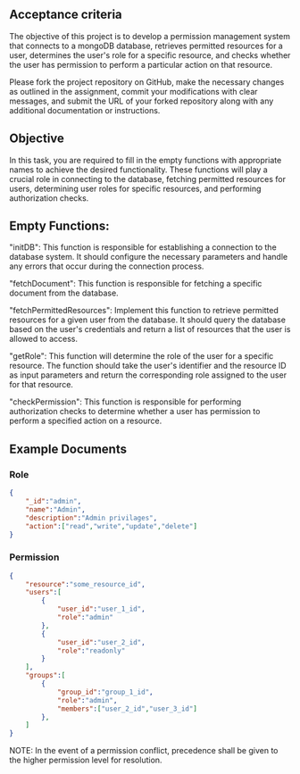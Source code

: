## Acceptance criteria

The objective of this project is to develop a permission management system that connects to a mongoDB database, retrieves permitted resources for a user, determines the user's role for a specific resource, and checks whether the user has permission to perform a particular action on that resource.

Please fork the project repository on GitHub, make the necessary changes as outlined in the assignment, commit your modifications with clear messages, and submit the URL of your forked repository along with any additional documentation or instructions.

## Objective

In this task, you are required to fill in the empty functions with appropriate names to achieve the desired functionality. These functions will play a crucial role in connecting to the database, fetching permitted resources for users, determining user roles for specific resources, and performing authorization checks.

## Empty Functions:

"initDB": This function is responsible for establishing a connection to the database system. It should configure the necessary parameters and handle any errors that occur during the connection process.

"fetchDocument": This function is responsible for fetching a specific document from the database. 

"fetchPermittedResources": Implement this function to retrieve permitted resources for a given user from the database. It should query the database based on the user's credentials and return a list of resources that the user is allowed to access.

"getRole": This function will determine the role of the user for a specific resource. The function should take the user's identifier and the resource ID as input parameters and return the corresponding role assigned to the user for that resource.

"checkPermission": This function is responsible for performing authorization checks to determine whether a user has permission to perform a specified action on a resource.

## Example Documents

### Role

```json
{
    "_id":"admin",
    "name":"Admin",
    "description":"Admin privilages",
    "action":["read","write","update","delete"]
}
```

### Permission

```json
{
    "resource":"some_resource_id",
    "users":[
        {
            "user_id":"user_1_id",
            "role":"admin"
        },
        {
            "user_id":"user_2_id",
            "role":"readonly"
        }
    ],
    "groups":[
        {
            "group_id":"group_1_id",
            "role":"admin",
            "members":["user_2_id","user_3_id"]
        },
    ]
}
```

NOTE: In the event of a permission conflict, precedence shall be given to the higher permission level for resolution.